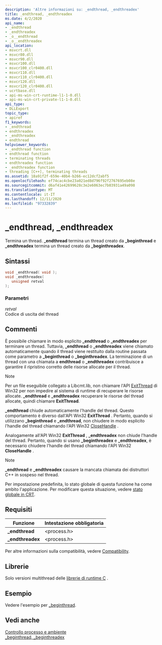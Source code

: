 ```yaml
---
description: 'Altre informazioni su: _endthread, _endthreadex'
title: _endthread, _endthreadex
ms.date: 4/2/2020
api_name:
- _endthread
- _endthreadex
- _o__endthread
- _o__endthreadex
api_location:
- msvcrt.dll
- msvcr80.dll
- msvcr90.dll
- msvcr100.dll
- msvcr100_clr0400.dll
- msvcr110.dll
- msvcr110_clr0400.dll
- msvcr120.dll
- msvcr120_clr0400.dll
- ucrtbase.dll
- api-ms-win-crt-runtime-l1-1-0.dll
- api-ms-win-crt-private-l1-1-0.dll
api_type:
- DLLExport
topic_type:
- apiref
f1_keywords:
- _endthread
- endthreadex
- _endthreadex
- endthread
helpviewer_keywords:
- _endthread function
- endthread function
- terminating threads
- endthreadex function
- _endthreadex function
- threading [C++], terminating threads
ms.assetid: 18a91f2f-659e-40b4-b266-ec12dcf2abf5
ms.openlocfilehash: ef74cac4cbe23a021ed8d796f92f2767695eb08e
ms.sourcegitcommit: d6af41e42699628c3e2e6063ec7b03931a49a098
ms.translationtype: MT
ms.contentlocale: it-IT
ms.lasthandoff: 12/11/2020
ms.locfileid: "97332839"
---
```

# <a name="_endthread-_endthreadex"></a>_endthread, _endthreadex

Termina un thread. **_endthread** termina un thread creato da **_beginthread** e  **_endthreadex** termina un thread creato da **_beginthreadex**.

## <a name="syntax"></a>Sintassi

```C
void _endthread( void );
void _endthreadex(
   unsigned retval
);
```

### <a name="parameters"></a>Parametri

*retval*<br/>
Codice di uscita del thread

## <a name="remarks"></a>Commenti

È possibile chiamare in modo esplicito **_endthread** o **_endthreadex** per terminare un thread. Tuttavia, **_endthread** o **_endthreadex** viene chiamato automaticamente quando il thread viene restituito dalla routine passata come parametro a **_beginthread** o **_beginthreadex**. La terminazione di un thread con una chiamata a **endthread** o **_endthreadex** contribuisce a garantire il ripristino corretto delle risorse allocate per il thread.

> [!NOTE]
> Per un file eseguibile collegato a Libcmt.lib, non chiamare l'API [ExitThread](/windows/win32/api/processthreadsapi/nf-processthreadsapi-exitthread) di Win32 per non impedire al sistema di runtime di recuperare le risorse allocate. **_endthread** e **_endthreadex** recuperare le risorse del thread allocate, quindi chiamare **ExitThread**.

**_endthread** chiude automaticamente l'handle del thread. Questo comportamento è diverso dall'API Win32 **ExitThread** . Pertanto, quando si utilizzano **_beginthread** e **_endthread**, non chiudere in modo esplicito l'handle del thread chiamando l'API Win32 [CloseHandle](/windows/win32/api/handleapi/nf-handleapi-closehandle) .

Analogamente all'API Win32 **ExitThread** , **_endthreadex** non chiude l'handle del thread. Pertanto, quando si usano **_beginthreadex** e **_endthreadex**, è necessario chiudere l'handle del thread chiamando l'API Win32 **CloseHandle** .

> [!NOTE]
> **_endthread** e **_endthreadex** causare la mancata chiamata dei distruttori C++ in sospeso nel thread.

Per impostazione predefinita, lo stato globale di questa funzione ha come ambito l'applicazione. Per modificare questa situazione, vedere [stato globale in CRT](../global-state.md).

## <a name="requirements"></a>Requisiti

|Funzione|Intestazione obbligatoria|
|--------------|---------------------|
|**_endthread**|\<process.h>|
|**_endthreadex**|\<process.h>|

Per altre informazioni sulla compatibilità, vedere [Compatibility](../../c-runtime-library/compatibility.md).

## <a name="libraries"></a>Librerie

Solo versioni multithread delle [librerie di runtime C](../../c-runtime-library/crt-library-features.md) .

## <a name="example"></a>Esempio

Vedere l'esempio per [_beginthread](beginthread-beginthreadex.md).

## <a name="see-also"></a>Vedi anche

[Controllo processo e ambiente](../../c-runtime-library/process-and-environment-control.md)<br/>
[_beginthread, _beginthreadex](beginthread-beginthreadex.md)<br/>
